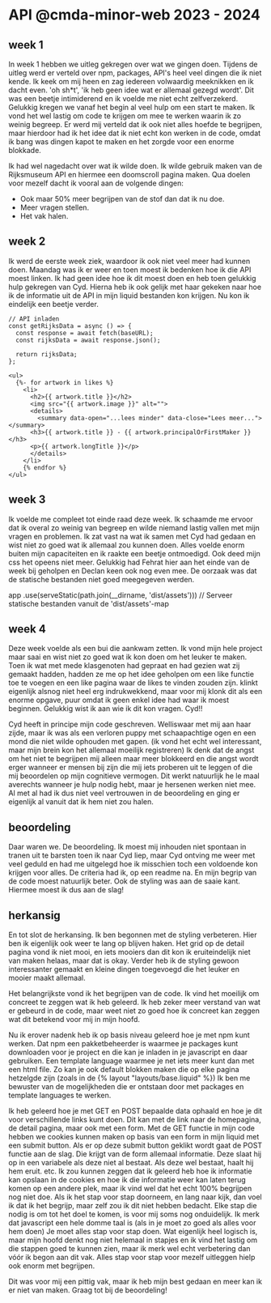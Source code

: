 # API @cmda-minor-web 2023 - 2024

## week 1

In week 1 hebben we uitleg gekregen over wat we gingen doen. Tijdens de uitleg werd er verteld over npm, packages, API's heel veel dingen die ik niet kende. Ik keek om mij heen en zag iedereen volwaardig meeknikken en ik dacht even. 'oh sh*t', 'ik heb geen idee wat er allemaal gezegd wordt'. Dit was een beetje intimiderend en ik voelde me niet echt zelfverzekerd. Gelukkig kregen we vanaf het begin al veel hulp om een start te maken. Ik vond het wel lastig om code te krijgen om mee te werken waarin ik zo weinig begreep. Er werd mij verteld dat ik ook niet alles hoefde te begrijpen, maar hierdoor had ik het idee dat ik niet echt kon werken in de code, omdat ik bang was dingen kapot te maken en het zorgde voor een enorme blokkade. 

Ik had wel nagedacht over wat ik wilde doen. Ik wilde gebruik maken van de Rijksmuseum API en hiermee een doomscroll pagina maken. Qua doelen voor mezelf dacht ik vooral aan de volgende dingen:

- Ook maar 50% meer begrijpen van de stof dan dat ik nu doe.
- Meer vragen stellen.
- Het vak halen.

## week 2

Ik werd de eerste week ziek, waardoor ik ook niet veel meer had kunnen doen. Maandag was ik er weer en toen moest ik bedenken hoe ik die API moest linken. Ik had geen idee hoe ik dit moest doen en heb toen gelukkig hulp gekregen van Cyd. Hierna heb ik ook gelijk met haar gekeken naar hoe ik de informatie uit de API in mijn liquid bestanden kon krijgen. Nu kon ik eindelijk een beetje verder.

```
// API inladen 
const getRijksData = async () => {
  const response = await fetch(baseURL);
  const rijksData = await response.json();
  
  return rijksData;
};

<ul>
  {%- for artwork in likes %}
    <li>
      <h2>{{ artwork.title }}</h2>
      <img src="{{ artwork.image }}" alt="">
      <details>
        <summary data-open="...lees minder" data-close="Lees meer..."></summary>
      <h3>{{ artwork.title }} - {{ artwork.principalOrFirstMaker }}</h3>
      <p>{{ artwork.longTitle }}</p>
      </details>
    </li>
    {% endfor %}
</ul>
```
## week 3

Ik voelde me compleet tot einde raad deze week. Ik schaamde me ervoor dat ik overal zo weinig van begreep en wilde niemand lastig vallen met mijn vragen en problemen. Ik zat vast na wat ik samen met Cyd had gedaan en wist niet zo goed wat ik allemaal zou kunnen doen. Alles voelde enorm buiten
mijn capaciteiten en ik raakte een beetje ontmoedigd. Ook deed mijn css het opeens niet meer. Gelukkig had Fehrat hier aan het einde van de week bij geholpen en Declan keen ook nog even mee. De oorzaak was dat de statische bestanden niet goed meegegeven werden. 

app
    .use(serveStatic(path.join(__dirname, 'dist/assets'))) // Serveer statische bestanden vanuit de 'dist/assets'-map

## week 4

Deze week voelde als een bui die aankwam zetten. Ik vond mijn hele project maar saai en wist niet zo goed wat ik kon doen om het leuker te maken. Toen ik wat met mede klasgenoten had gepraat en had gezien wat zij gemaakt hadden, hadden ze me op het idee geholpen om een like functie toe te voegen en een like pagina waar de likes te vinden zouden zijn. klinkt eigenlijk alsnog niet heel erg indrukwekkend, maar voor mij klonk dit als een enorme opgave, puur omdat ik geen enkel idee had waar ik moest beginnen. Gelukkig wist ik aan wie ik dit kon vragen. Cyd!!

Cyd heeft in principe mijn code geschreven. Welliswaar met mij aan haar zijde, maar ik was als een verloren puppy met schaapachtige ogen en een mond die niet wilde ophouden met gapen. (ik vond het echt wel interessant, maar mijn brein kon het allemaal moeilijk registreren) Ik denk dat de angst om het niet te begrijpen mij alleen maar meer blokkeerd en die angst wordt erger wanneer er mensen bij zijn die mij iets proberen uit te leggen of die mij beoordelen op mijn cognitieve vermogen. Dit werkt natuurlijk he le maal averechts wanneer je hulp nodig hebt, maar je hersenen werken niet mee. Al met al had ik dus niet veel vertrouwen in de beoordeling en ging er eigenlijk al vanuit dat ik hem niet zou halen.

## beoordeling 

Daar waren we. De beoordeling. Ik moest mij inhouden niet spontaan in tranen uit te barsten toen ik naar Cyd liep, maar Cyd ontving me weer met veel geduld en had me uitgelegd hoe ik misschien toch een voldoende kon krijgen voor alles. De criteria had ik, op een readme na. En mijn begrip van de code moest natuurlijk beter. Ook de styling was aan de saaie kant. Hiermee moest ik dus aan de slag!

## herkansig

En tot slot de herkansing. Ik ben begonnen met de styling verbeteren. Hier ben ik eigenlijk ook weer te lang op blijven haken. Het grid op de detail pagina vond ik niet mooi, en iets mooiers dan dit kon ik eruiteindelijk niet van maken helaas, maar dat is okay. Verder heb ik de styling gewoon interessanter gemaakt en kleine dingen toegevoegd die het leuker en mooier maakt allemaal. 

Het belangrijkste vond ik het begrijpen van de code. Ik vind het moeilijk om concreet te zeggen wat ik heb geleerd. Ik heb zeker meer verstand van wat er gebeurd in de code, maar weet niet zo goed hoe ik concreet kan zeggen wat dit betekend voor mij in mijn hoofd. 

Nu ik erover nadenk heb ik op basis niveau geleerd hoe je met npm kunt werken. Dat npm een pakketbeheerder is waarmee je packages kunt downloaden voor je project en die kan je inladen in je javascript en daar gebruiken. Een template language waarmee je net iets meer kunt dan met een html file. Zo kan je ook default blokken maken die op elke pagina hetzelgde zijn (zoals in de {% layout "layouts/base.liquid" %}) Ik ben me bewuster van de mogelijkheden die er ontstaan door met packages en template languages te werken. 

Ik heb geleerd hoe je met GET en POST bepaalde data ophaald en hoe je dit voor verschillende links kunt doen. Dit kan met de link naar de homepagina, de detail pagina, maar ook met een form. Met de GET functie in mijn code hebben we cookies kunnen maken op basis van een form in mijn liquid met een submit button. Als er op deze submit button geklikt wordt gaat de POST functie aan de slag. Die krijgt van de form allemaal informatie. Deze slaat hij op in een variabele als deze niet al bestaat. Als deze wel bestaat, haalt hij hem eruit. etc. Ik zou kunnen zeggen dat ik geleerd heb hoe ik informatie kan opslaan in de cookies en hoe ik die informatie weer kan laten terug komen op een andere plek, maar ik vind wel dat het echt 100% begrijpen nog niet doe. Als ik het stap voor stap doorneem, en lang naar kijk, dan voel ik dat ik het begrijp, maar zelf zou ik dit niet hebben bedacht. Elke stap die nodig is om tot het doel te komen, is voor mij soms nog onduidelijk. Ik merk dat javascript een hele domme taal is (als in je moet zo goed als alles voor hem doen) Je moet alles stap voor stap doen. Wat eigenlijk heel logisch is, maar mijn hoofd denkt nog niet helemaal in stapjes en ik vind het lastig om die stappen goed te kunnen zien, maar ik merk wel echt verbetering dan vóór ik begon aan dit vak. Alles stap voor stap voor mezelf uitleggen hielp ook enorm met begrijpen.

Dit was voor mij een pittig vak, maar ik heb mijn best gedaan en meer kan ik er niet van maken.
Graag tot bij de beoordeling!
